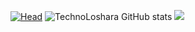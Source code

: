 [![Head](https://i.postimg.cc/25GC4tZf/1.png)](https://github.com/TechnoLoshara) 
![TechnoLoshara GitHub stats](https://github-readme-stats.vercel.app/api?username=TechnoLoshara&theme=ambient_gradient&show_icons=true) 
![](https://komarev.com/ghpvc/?username=technoloshara&color=gray&style=for-the-badge)
